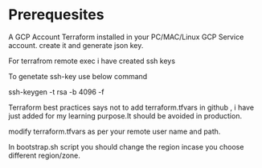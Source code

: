# Prerequesites

A GCP Account
Terraform installed in your PC/MAC/Linux
GCP Service account. create it and generate json key.

For terrafrom remote exec i have created ssh keys

To genetate ssh-key use below command

ssh-keygen -t rsa -b 4096 -f <filename>

Terraform best practices says not to add terraform.tfvars in github , i have just added for my learning purpose.It should be avoided in production.

modify terraform.tfvars as per your remote user name and path.

In bootstrap.sh script you should change the region incase you choose different region/zone. 